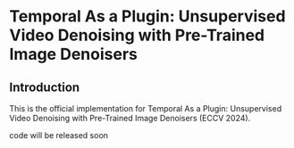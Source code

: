 # Temporal As a Plugin: Unsupervised Video Denoising with Pre-Trained Image Denoisers

## Introduction

This is the official implementation for Temporal As a Plugin: Unsupervised Video Denoising with Pre-Trained Image Denoisers (ECCV 2024).

code will be released soon
